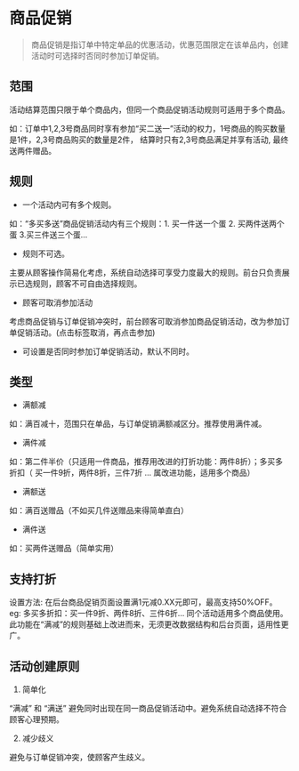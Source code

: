 # 商品促销

> 商品促销是指订单中特定单品的优惠活动，优惠范围限定在该单品内，创建活动时可选择时否同时参加订单促销。

## 范围

活动结算范围只限于单个商品内，但同一个商品促销活动规则可适用于多个商品。

如：订单中1,2,3号商品同时享有参加“买二送一”活动的权力，1号商品的购买数量是1件，2,3号商品购买的数量是2件，
结算时只有2,3号商品满足并享有活动, 最终送两件赠品。

## 规则

- 一个活动内可有多个规则。


如：“多买多送”商品促销活动内有三个规则：1. 买一件送一个蛋 2. 买两件送两个蛋 3.买三件送三个蛋...

- 规则不可选。

主要从顾客操作简易化考虑，系统自动选择可享受力度最大的规则。前台只负责展示已选规则，顾客不可自由选择规则。

- 顾客可取消参加活动

考虑商品促销与订单促销冲突时，前台顾客可取消参加商品促销活动，改为参加订单促销活动。(点击标签取消，再点击参加)

- 可设置是否同时参加订单促销活动，默认不同时。

## 类型

- 满额减

如：满百减十，范围只在单品，与订单促销满额减区分。推荐使用满件减。

- 满件减

如：第二件半价（只适用一件商品，推荐用改进的打折功能：两件8折）；多买多折扣（ 买一件9折，两件8折，三件7折 ...
属改进功能，适用多个商品）

- 满额送

如：满百送赠品（不如买几件送赠品来得简单直白）

- 满件送

如：买两件送赠品（简单实用）

## 支持打折

设置方法:  在后台商品促销页面设置满1元减0.XX元即可，最高支持50%OFF。
eg: 多买多折扣：买一件9折、两件8折、三件6折... 同个活动适用多个商品使用。
此功能在“满减”的规则基础上改进而来，无须更改数据结构和后台页面，适用性更广。

## 活动创建原则

1. 简单化

“满减” 和 “满送” 避免同时出现在同一商品促销活动中。避免系统自动选择不符合顾客心理预期。

2. 减少歧义

避免与订单促销冲突，使顾客产生歧义。